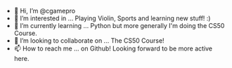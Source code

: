 - 👋 Hi, I’m @cgamepro
- 👀 I’m interested in ... Playing Violin, Sports and learning new stuff! :)
- 🌱 I’m currently learning ... Python but more generally I'm doing the CS50 Course.
- 💞️ I’m looking to collaborate on ... The CS50 Course!
- 📫 How to reach me ... on Github! Looking forward to be more active here.

<!---
cgamepro/cgamepro is a ✨ special ✨ repository because its `README.md` (this file) appears on your GitHub profile.
You can click the Preview link to take a look at your changes.
--->
